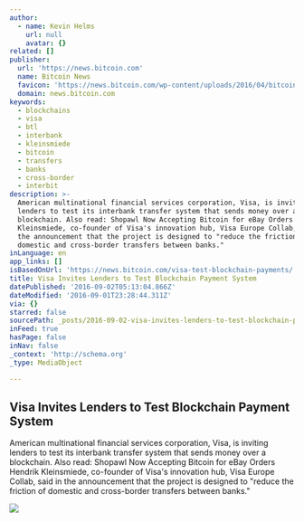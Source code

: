 ```yaml
---
author:
  - name: Kevin Helms
    url: null
    avatar: {}
related: []
publisher:
  url: 'https://news.bitcoin.com'
  name: Bitcoin News
  favicon: 'https://news.bitcoin.com/wp-content/uploads/2016/04/bitcoin_fav.png'
  domain: news.bitcoin.com
keywords:
  - blockchains
  - visa
  - btl
  - interbank
  - kleinsmiede
  - bitcoin
  - transfers
  - banks
  - cross-border
  - interbit
description: >-
  American multinational financial services corporation, Visa, is inviting
  lenders to test its interbank transfer system that sends money over a
  blockchain. Also read: Shopawl Now Accepting Bitcoin for eBay Orders Hendrik
  Kleinsmiede, co-founder of Visa's innovation hub, Visa Europe Collab, said in
  the announcement that the project is designed to "reduce the friction of
  domestic and cross-border transfers between banks."
inLanguage: en
app_links: []
isBasedOnUrl: 'https://news.bitcoin.com/visa-test-blockchain-payments/'
title: Visa Invites Lenders to Test Blockchain Payment System
datePublished: '2016-09-02T05:13:04.866Z'
dateModified: '2016-09-01T23:28:44.311Z'
via: {}
starred: false
sourcePath: _posts/2016-09-02-visa-invites-lenders-to-test-blockchain-payment-system.md
inFeed: true
hasPage: false
inNav: false
_context: 'http://schema.org'
_type: MediaObject

---
```

<article style=""><h1>Visa Invites Lenders to Test Blockchain Payment System</h1><p>American multinational financial services corporation, Visa, is inviting lenders to test its interbank transfer system that sends money over a blockchain. Also read: Shopawl Now Accepting Bitcoin for eBay Orders Hendrik Kleinsmiede, co-founder of Visa's innovation hub, Visa Europe Collab, said in the announcement that the project is designed to "reduce the friction of domestic and cross-border transfers between banks."</p><img src="https://news.bitcoin.com/wp-content/uploads/2016/09/visa-card-collage.jpg" /></article>